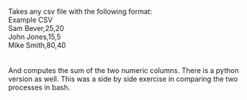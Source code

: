 Takes any csv file with the following format: <br>
Example CSV <br>
Sam Bever,25,20<br>
John Jones,15,5<br>
Mike Smith,80,40<br>
<br><br>
And computes the sum of the two numeric columns. There is a python version as well. This was a side by side exercise in comparing the two processes in bash.
